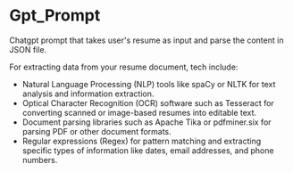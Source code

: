 # Gpt_Prompt

Chatgpt prompt that takes user's resume as input and parse the content in JSON file.

For extracting data from your resume document, tech include:
- Natural Language Processing (NLP) tools like spaCy or NLTK for text analysis and information extraction.
- Optical Character Recognition (OCR) software such as Tesseract for converting scanned or image-based resumes into editable text.
- Document parsing libraries such as Apache Tika or pdfminer.six for parsing PDF or other document formats.
- Regular expressions (Regex) for pattern matching and extracting specific types of information like dates, email addresses, and phone numbers.
